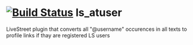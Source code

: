 [![Build Status](https://travis-ci.org/1099511627776/ls_atuser.png?branch=master)](undefined)
ls_atuser
=========

LiveStreet plugin that converts all "@username" occurences in all texts to profile links if thay are registered LS users